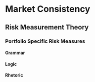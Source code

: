 # Market Consistency

## Risk Measurement Theory

### Portfolio Specific Risk Measures

#### Grammar


#### Logic


#### Rhetoric


